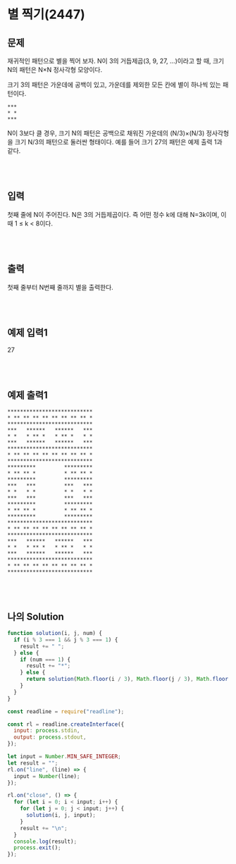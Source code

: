 # 별 찍기(2447)

## 문제
재귀적인 패턴으로 별을 찍어 보자. N이 3의 거듭제곱(3, 9, 27, ...)이라고 할 때, 크기 N의 패턴은 N×N 정사각형 모양이다.

크기 3의 패턴은 가운데에 공백이 있고, 가운데를 제외한 모든 칸에 별이 하나씩 있는 패턴이다.

```
***
* *
***
```
N이 3보다 클 경우, 크기 N의 패턴은 공백으로 채워진 가운데의 (N/3)×(N/3) 정사각형을 크기 N/3의 패턴으로 둘러싼 형태이다. 예를 들어 크기 27의 패턴은 예제 출력 1과 같다.

<br/>
<br/>

## 입력
첫째 줄에 N이 주어진다. N은 3의 거듭제곱이다. 즉 어떤 정수 k에 대해 N=3k이며, 이때 1 ≤ k < 8이다.

<br/>
<br/>

## 출력
첫째 줄부터 N번째 줄까지 별을 출력한다.

<br/>
<br/>

## 예제 입력1
27

<br/>
<br/>

## 예제 출력1
```
***************************
* ** ** ** ** ** ** ** ** *
***************************
***   ******   ******   ***
* *   * ** *   * ** *   * *
***   ******   ******   ***
***************************
* ** ** ** ** ** ** ** ** *
***************************
*********         *********
* ** ** *         * ** ** *
*********         *********
***   ***         ***   ***
* *   * *         * *   * *
***   ***         ***   ***
*********         *********
* ** ** *         * ** ** *
*********         *********
***************************
* ** ** ** ** ** ** ** ** *
***************************
***   ******   ******   ***
* *   * ** *   * ** *   * *
***   ******   ******   ***
***************************
* ** ** ** ** ** ** ** ** *
***************************
```

<br/>
<br/>

## 나의 Solution
```javascript
function solution(i, j, num) {
  if (i % 3 === 1 && j % 3 === 1) {
    result += " ";
  } else {
    if (num === 1) {
      result += "*";
    } else {
      return solution(Math.floor(i / 3), Math.floor(j / 3), Math.floor(num / 3));
    }
  }
}

const readline = require("readline");

const rl = readline.createInterface({
  input: process.stdin,
  output: process.stdout,
});

let input = Number.MIN_SAFE_INTEGER;
let result = "";
rl.on("line", (line) => {
  input = Number(line);
});

rl.on("close", () => {
  for (let i = 0; i < input; i++) {
    for (let j = 0; j < input; j++) {
      solution(i, j, input);
    }
    result += "\n";
  }
  console.log(result);
  process.exit();
});
```